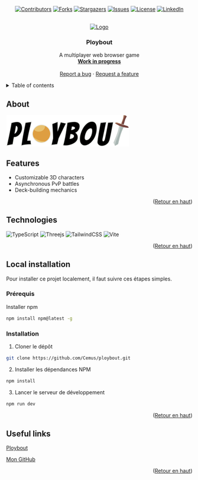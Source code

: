 <a id="readme-top"></a>

<div align="center">

[![Contributors][contributors-shield]](https://github.com/Cemus/ploybout/graphs/contributors)
[![Forks][forks-shield]](https://github.com/Cemus/ploybout/network/members)
[![Stargazers][stars-shield]](https://github.com/Cemus/ploybout/stargazers)
[![Issues][issues-shield]](https://github.com/Cemus/ploybout/issues)
[![License][license-shield]](https://github.com/Cemus/ploybout/blob/main/LICENSE)
[![LinkedIn][linkedin-shield]](https://www.linkedin.com/in/kevin-lionnet/)

</div>

<br />
<div align="center">
<a href='https://github.com/Cemus/ploybout'>
<img src="public/favicon.svg" alt="Logo" width="80" height="80">
</a>

<h3 align='center'>Ploybout</h3>

<p align="center">
A multiplayer web browser game
<br />
<a href='https://cemus.github.io/ploybout/'><strong>Work in progress</strong></a>
<br />
<br />
<a href=https://github.com/Cemus/ploybout/issues/new?labels=bug&template=bug-report---.md>Report a bug</a>
&middot;
<a href=https://github.com/Cemus/ploybout/issues/new?labels=enhancement&template=feature-request---.md>Request a feature</a>
</p>
</div>

<details>
<summary>Table of contents</summary>
<ol>
<li>
<a href='#about'>About</a>
<ul>
<li><a href=#technologies>Technologies</a></li>
</ul>
</li>
<li>
<a href='#local-installation'>Local installation</a>
<ul>
<li><a href='#prerequisites'>Prerequisites</a></li>
<li><a href=#installation>Installation</a></li>
</ul>
</li>
<li><a href=#useful-links>Useful links</a></li>
</ol>
</details>

## About

[![Ploybout Screenshot](screenshot.png)](https://github.com/Cemus/ploybout)

## Features

- Customizable 3D characters
- Asynchronous PvP battles
- Deck-building mechanics

<p align='right'>(<a href='#readme-top'>Retour en haut</a>)</p>

## Technologies

![TypeScript](https://img.shields.io/badge/typescript-%23007ACC.svg?style=for-the-badge&logo=typescript&logoColor=white)
![Threejs](https://img.shields.io/badge/threejs-black?style=for-the-badge&logo=three.js&logoColor=white)
![TailwindCSS](https://img.shields.io/badge/tailwindcss-%2338B2AC.svg?style=for-the-badge&logo=tailwind-css&logoColor=white)
![Vite](https://img.shields.io/badge/vite-%23646CFF.svg?style=for-the-badge&logo=vite&logoColor=white)

<p align='right'>(<a href='#readme-top'>Retour en haut</a>)</p>

## Local installation

Pour installer ce projet localement, il faut suivre ces étapes simples.

### Prérequis

Installer npm

```sh
npm install npm@latest -g
```

### Installation

1. Cloner le dépôt

```sh
git clone https://github.com/Cemus/ploybout.git
```

2. Installer les dépendances NPM

```sh
npm install
```

3. Lancer le serveur de développement

```js
npm run dev
```

<p align='right'>(<a href='#readme-top'>Retour en haut</a>)</p>

## Useful links

[Ploybout](https://cemus.github.io/ploybout/)

[Mon GitHub](https://github.com/Cemus)

<p align='right'>(<a href='#readme-top'>Retour en haut</a>)</p>

[contributors-shield]: https://img.shields.io/github/contributors/Cemus/ploybout.svg?style=for-the-badge
[contributors-url]: https://github.com/Cemus/ploybout/graphs/contributors
[forks-shield]: https://img.shields.io/github/forks/Cemus/ploybout.svg?style=for-the-badge
[forks-url]: https://github.com/Cemus/ploybout/network/members
[stars-shield]: https://img.shields.io/github/stars/Cemus/ploybout.svg?style=for-the-badge
[stars-url]: https://github.com/Cemus/ploybout/stargazers
[issues-shield]: https://img.shields.io/github/issues/Cemus/ploybout.svg?style=for-the-badge
[issues-url]: https://github.com/Cemus/ploybout/issues
[license-shield]: https://img.shields.io/github/license/Cemus/ploybout?style=for-the-badge
[license-url]: https://github.com/Cemus/ploybout/blob/main/LICENSE
[linkedin-shield]: https://img.shields.io/badge/-LinkedIn-black.svg?style=for-the-badge&logo=linkedin&colorB=555
